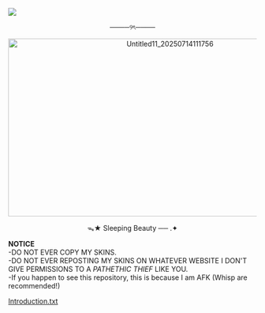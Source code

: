![](https://komarev.com/ghpvc/?username=CynFireMint)

<p align="center">────୨ৎ────</p>

<p align="center"><img width="640" height="360" alt="Untitled11_20250714111756" src="https://github.com/user-attachments/assets/e0dd5c14-492e-43fc-92da-cdcd0f7d2ee2" /></p>

<p align="center">ᯓ★ Sleeping Beauty ── .✦</p>

**NOTICE**\
-DO NOT EVER COPY MY SKINS.\
-DO NOT EVER REPOSTING MY SKINS ON WHATEVER WEBSITE I DON'T GIVE PERMISSIONS TO A _PATHETHIC THIEF_ LIKE YOU.\
-If you happen to see this repository, this is because I am AFK (Whisp are recommended!)

[Introduction.txt](https://github.com/CynFireMint/Introduction-Infro.git)
